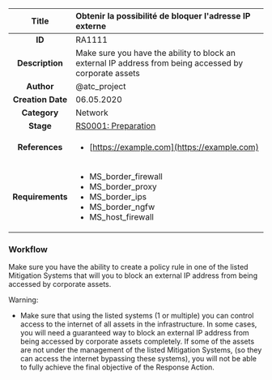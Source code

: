 | Title                       | Obtenir la possibilité de bloquer l'adresse IP externe         |
|:---------------------------:|:--------------------|
| **ID**                      | RA1111            |
| **Description**             | Make sure you have the ability to block an external IP address from being accessed by corporate assets   |
| **Author**                  | @atc_project        |
| **Creation Date**           | 06.05.2020 |
| **Category**                | Network      |
| **Stage**                   |[RS0001: Preparation](../Response_Stages/RS0001.md)| 
| **References** |<ul><li>[https://example.com](https://example.com)</li></ul>|
| **Requirements** |<ul><li>MS_border_firewall</li><li>MS_border_proxy</li><li>MS_border_ips</li><li>MS_border_ngfw</li><li>MS_host_firewall</li></ul>|

### Workflow

Make sure you have the ability to create a policy rule in one of the listed Mitigation Systems that will you to block an external IP address from being accessed by corporate assets.  

Warning:  

- Make sure that using the listed systems (1 or multiple) you can control access to the internet of all assets in the infrastructure. In some cases, you will need a guaranteed way to block an external IP address from being accessed by corporate assets completely. If some of the assets are not under the management of the listed Mitigation Systems, (so they can access the internet bypassing these systems), you will not be able to fully achieve the final objective of the Response Action.  
